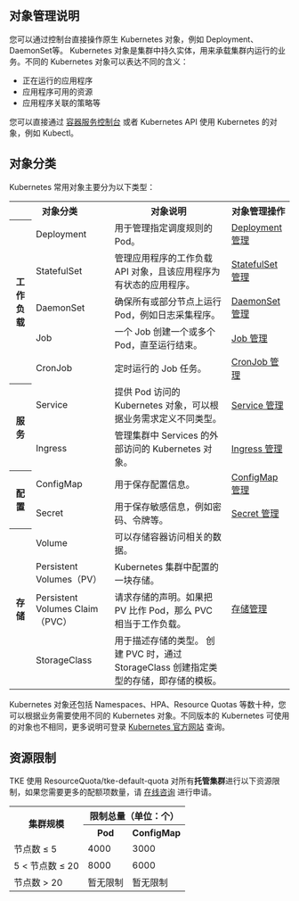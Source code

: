 ## 对象管理说明

您可以通过控制台直接操作原生 Kubernetes 对象，例如 Deployment、DaemonSet等。
Kubernetes 对象是集群中持久实体，用来承载集群内运行的业务。不同的 Kubernetes 对象可以表达不同的含义：
- 正在运行的应用程序
- 应用程序可用的资源
- 应用程序关联的策略等

您可以直接通过 [容器服务控制台](https://console.cloud.tencent.com/tke2/overview) 或者 Kubernetes API 使用 Kubernetes 的对象，例如 Kubectl。

## 对象分类

Kubernetes 常用对象主要分为以下类型：
<table>
	<tr>
	<th colspan=2>对象分类</th>
	<th>对象说明</th>
	<th>对象管理操作</th>
	</tr>
	<tr>
	<th rowspan=5>工作负载</th>
	<td>Deployment</td>
	<td>用于管理指定调度规则的 Pod。</td>
	<td><a href="https://cloud.tencent.com/document/product/457/31705">Deployment 管理</a></td>
	</tr>	
	<tr>
	<td>StatefulSet</td>
	<td>管理应用程序的工作负载 API 对象，且该应用程序为有状态的应用程序。</td>
	<td><a href="https://cloud.tencent.com/document/product/457/31707">StatefulSet 管理</a></td>
	</tr>	
		<tr>
	<td>DaemonSet</td>
	<td>确保所有或部分节点上运行 Pod，例如日志采集程序。</td>
	<td><a href="https://cloud.tencent.com/document/product/457/31706">DaemonSet 管理</a></td>
	</tr>
		<tr>
	<td>Job</td>
	<td>一个 Job 创建一个或多个 Pod，直至运行结束。</td>
	<td><a href="https://cloud.tencent.com/document/product/457/31708">Job 管理</a></td>
	</tr>
		<tr>
	<td>CronJob</td>
	<td>定时运行的 Job 任务。</td>
	<td><a href="https://cloud.tencent.com/document/product/457/31709">CronJob 管理</a></td>
	</tr>
	<tr>
	<th rowspan=2>服务</th>
	<td>Service</td>
	<td>提供 Pod 访问的 Kubernetes 对象，可以根据业务需求定义不同类型。</td>
	<td><a href="https://cloud.tencent.com/document/product/457/31710">Service 管理</a></td>
	</tr>	
	<tr>
	<td>Ingress</td>
	<td>管理集群中 Services 的外部访问的 Kubernetes 对象。</td>
	<td><a href="https://cloud.tencent.com/document/product/457/56844">Ingress 管理</a></td>
	</tr>
		<tr>
	<th rowspan=2>配置</th>
	<td>ConfigMap</td>
	<td>用于保存配置信息。</td>
	<td><a href="https://cloud.tencent.com/document/product/457/31717">ConfigMap 管理</a></td>
	</tr>	
	<tr>
	<td>Secret </td>
	<td>用于保存敏感信息，例如密码、令牌等。</td>
	<td><a href="https://cloud.tencent.com/document/product/457/31718">Secret 管理</a></td>
	</tr>	
		<tr>
	<th rowspan=4>存储</th>
	<td>Volume</td>
	<td>可以存储容器访问相关的数据。</td>
	<td rowspan=4><a href="https://cloud.tencent.com/document/product/457/46962">存储管理</a></td>
	</tr>	
	<tr>
	<td>Persistent Volumes（PV）</td>
	<td>Kubernetes 集群中配置的一块存储。</td>
	</tr>	
	<tr>
	<td>Persistent Volumes Claim（PVC）</td>
	<td>请求存储的声明。如果把 PV 比作 Pod，那么 PVC 相当于工作负载。</td>
	</tr>	
	<tr>
	<td>StorageClass</td>
	<td>用于描述存储的类型。  创建 PVC 时，通过 StorageClass 创建指定类型的存储，即存储的模板。</td>
	</tr>	
</table>

Kubernetes 对象还包括 Namespaces、HPA、Resource Quotas 等数十种，您可以根据业务需要使用不同的 Kubernetes 对象。不同版本的 Kubernetes 可使用的对象也不相同，更多说明可登录 [Kubernetes 官方网站](https://kubernetes.io/docs/concepts/) 查询。


## 资源限制

TKE 使用 ResourceQuota/tke-default-quota 对所有**托管集群**进行以下资源限制，如果您需要更多的配额项数量，请 [在线咨询](https://cloud.tencent.com/online-service?from=doc_457) 进行申请。
<table>
	<tr>
	<th rowspan=2>集群规模</th>
	<th colspan=2>限制总量（单位：个）</th>
	</tr>
	<tr>
	<th>Pod</th>
	<th>ConfigMap</th>	
	<tr>
	<td>节点数 ≤ 5</td>
	<td>4000</td>
	<td>3000</td>
	</tr>	
	<tr>
	<td>5 < 节点数 ≤ 20 </td>
	<td>8000</td>
	<td>6000</td>
	</tr>	
	<tr>
	<td>节点数 > 20</td>
	<td>暂无限制</td>
	<td>暂无限制</td>
	</tr>
</table>



